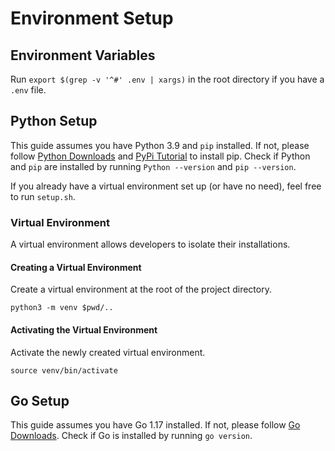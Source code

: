 # Environment Setup

## Environment Variables

Run `export $(grep -v '^#' .env | xargs)` in the root directory if you have a `.env` file.

## Python Setup

This guide assumes you have Python 3.9 and `pip` installed. If not, please follow [Python Downloads](https://www.python.org/downloads/) and [PyPi Tutorial](https://pip.pypa.io/en/stable/installation/) to install pip. Check if Python and `pip` are installed by running `Python --version` and `pip --version`.

If you already have a virtual environment set up (or have no need), feel free to run `setup.sh`.

### Virtual Environment

A virtual environment allows developers to isolate their installations.

#### Creating a Virtual Environment

Create a virtual environment at the root of the project directory.

```
python3 -m venv $pwd/..
```

#### Activating the Virtual Environment

Activate the newly created virtual environment.

```
source venv/bin/activate
```

## Go Setup

This guide assumes you have Go 1.17 installed. If not, please follow [Go Downloads](https://go.dev/dl/). Check if Go is installed by running `go version`.
